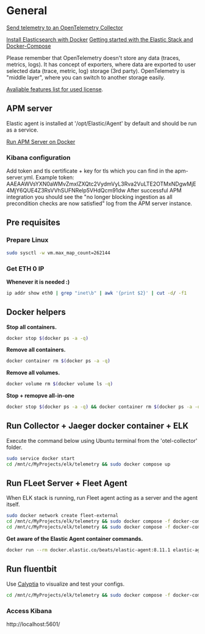 # General
[Send telemetry to an OpenTelemetry Collector](https://opentelemetry.io/docs/instrumentation/python/getting-started/#send-telemetry-to-an-opentelemetry-collector)

[Install Elasticsearch with Docker](https://www.elastic.co/guide/en/elasticsearch/reference/current/docker.html#docker)
[Getting started with the Elastic Stack and Docker-Compose](https://www.elastic.co/blog/getting-started-with-the-elastic-stack-and-docker-compose)

Please remember that OpenTelemetry doesn't store any data (traces, metrics, logs). It has concept of exporters, where data are exported to user selected data (trace, metric, log) storage (3rd party). 
OpenTelemetry is "middle layer", where you can switch to another storage easily.

[Avaliable features list for used license](https://www.elastic.co/subscriptions).

## APM server
Elastic agent is installed at '/opt/Elastic/Agent' by default and should be run as a service.

[Run APM Server on Docker](https://www.elastic.co/guide/en/apm/guide/current/running-on-docker.html)

### Kibana configuration
Add token and tls certificate + key for tls which you can find in the apm-server.yml.
Example token: AAEAAWVsYXN0aWMvZmxlZXQtc2VydmVyL3Rva2VuLTE2OTMxNDgwMjE4MjY6QUE4Z3RsVVhSUFNRelp5VHdQcm91dw
After successful APM integration you should see the "no longer blocking ingestion as all precondition checks are now satisfied" log from the APM server instance.

## Pre requisites
### Prepare Linux
```bash
sudo sysctl -w vm.max_map_count=262144
```

### Get ETH 0 IP
**Whenever it is needed :)**
```bash
ip addr show eth0 | grep "inet\b" | awk '{print $2}' | cut -d/ -f1
```

## Docker helpers
**Stop all containers.**
```bash
docker stop $(docker ps -a -q)
```

**Remove all containers.**
```bash
docker container rm $(docker ps -a -q)
```

**Remove all volumes.**
```bash
docker volume rm $(docker volume ls -q)
```

**Stop + remopve all-in-one**
```bash
docker stop $(docker ps -a -q) && docker container rm $(docker ps -a -q) && docker volume rm $(docker volume ls -q)
```

## Run Collector + Jaeger docker container + ELK
Execute the command below using Ubuntu terminal from the 'otel-collector' folder.
```bash
sudo service docker start
cd /mnt/c/MyProjects/elk/telemetry && sudo docker compose up
```

## Run FLeet Server + Fleet Agent
When ELK stack is running, run Fleet agent acting as a server and the agent itself.
```bash
sudo docker network create fleet-external
cd /mnt/c/MyProjects/elk/telemetry && sudo docker compose -f docker-compose-fleet-server.yml up
cd /mnt/c/MyProjects/elk/telemetry && sudo docker compose -f docker-compose-fleet-agent.yml up
```

**Get aware of the Elastic Agent container commands.**
```bash
docker run --rm docker.elastic.co/beats/elastic-agent:8.11.1 elastic-agent container -h
```

## Run fluentbit
Use [Calyptia](https://cloud.calyptia.com/) to visualize and test your configs.
```bash
cd /mnt/c/MyProjects/elk/telemetry && sudo docker compose -f docker-compose-fluentbit.yml up
```

### Access Kibana
http://localhost:5601/